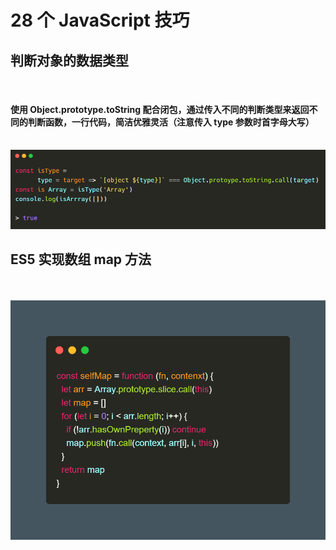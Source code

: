 # 28 个 JavaScript 技巧

## 判断对象的数据类型

<br/>

#### 使用 Object.prototype.toString 配合闭包，通过传入不同的判断类型来返回不同的判断函数，一行代码，简洁优雅灵活（注意传入 type 参数时首字母大写）

<br/>

<img src="/javascript/js28/js-type.png"/>

## ES5 实现数组 map 方法

<br/><br/>
<img src="/javascript/js28/js-map.png" alt="foo">
